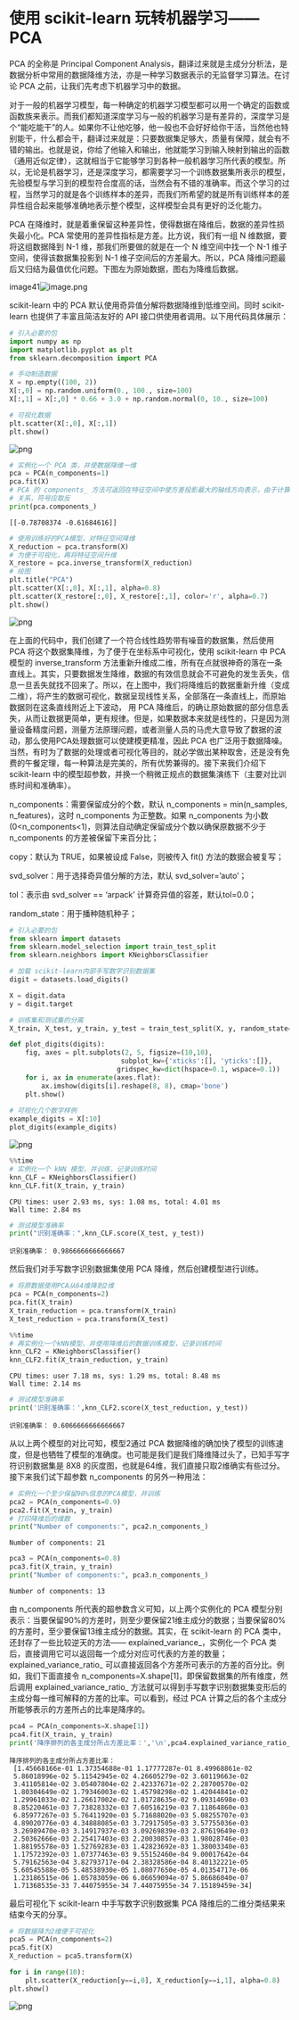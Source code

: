 
# 使用 scikit-learn 玩转机器学习——PCA

PCA 的全称是 Principal Component Analysis，翻译过来就是主成分分析法，是数据分析中常用的数据降维方法，亦是一种学习数据表示的无监督学习算法。在讨论 PCA 之前，让我们先考虑下机器学习中的数据。

对于一般的机器学习模型，每一种确定的机器学习模型都可以用一个确定的函数或函数族来表示。而我们都知道深度学习与一般的机器学习是有差异的，深度学习是个“能吃能干”的人。如果你不让他吃够，他一般也不会好好给你干活，当然他也特别能干，什么都会干，翻译过来就是：只要数据集足够大，质量有保障，就会有不错的输出。也就是说，你给了他输入和输出，他就能学习到输入映射到输出的函数（通用近似定律），这就相当于它能够学习到各种一般机器学习所代表的模型。所以，无论是机器学习，还是深度学习，都需要学习一个训练数据集所表示的模型，先验模型与学习到的模型符合度高的话，当然会有不错的准确率。而这个学习的过程，当然学习的就是各个训练样本的差异，而我们所希望的就是所有训练样本的差异性组合起来能够准确地表示整个模型，这样模型会具有更好的泛化能力。

PCA 在降维时，就是着重保留这种差异性，使得数据在降维后，数据的差异性损失最小化。PCA 常使用的差异性指标是方差。比方说，我们有一组 N 维数据，要将这组数据降到 N-1 维，那我们所要做的就是在一个 N 维空间中找一个 N-1 维子空间，使得该数据集投影到 N-1 维子空间后的方差最大。所以，PCA 降维问题最后又归结为最值优化问题。下图左为原始数据，图右为降维后数据。

image41![image.png](attachment:image.png)

scikit-learn 中的 PCA 默认使用奇异值分解将数据降维到低维空间。同时 scikit-learn 也提供了丰富且简洁友好的 API 接口供使用者调用。以下用代码具体展示：


```python
# 引入必要的包
import numpy as np
import matplotlib.pyplot as plt
from sklearn.decomposition import PCA

# 手动制造数据
X = np.empty((100, 2))
X[:,0] = np.random.uniform(0., 100., size=100)
X[:,1] = X[:,0] * 0.66 + 3.0 + np.random.normal(0, 10., size=100)

# 可视化数据
plt.scatter(X[:,0], X[:,1])
plt.show()
```


![png](output_4_0.png)



```python
# 实例化一个 PCA 类，并使数据降维一维
pca = PCA(n_components=1)
pca.fit(X)
# PCA 的 components_ 方法可返回在特征空间中使方差投影最大的轴线方向表示，由于计算方法的
# 关系，符号应取反
print(pca.components_)
```

    [[-0.78708374 -0.61684616]]



```python
# 使用训练好的PCA模型，对特征空间降维
X_reduction = pca.transform(X)
# 为便于可视化，再将特征空间升维
X_restore = pca.inverse_transform(X_reduction)
# 绘图
plt.title("PCA")
plt.scatter(X[:,0], X[:,1], alpha=0.8)
plt.scatter(X_restore[:,0], X_restore[:,1], color='r', alpha=0.7)
plt.show()
```


![png](output_6_0.png)


在上面的代码中，我们创建了一个符合线性趋势带有噪音的数据集，然后使用 PCA 将这个数据集降维，为了便于在坐标系中可视化，使用 scikit-learn 中 PCA 模型的 inverse_transform 方法重新升维成二维，所有在点就很神奇的落在一条直线上。其实，只要数据发生降维，数据的有效信息就会不可避免的发生丢失，信息一旦丢失就找不回来了。所以，在上图中，我们将降维后的数据重新升维（变成二维），将产生的数据可视化，数据呈现线性关系，全部落在一条直线上，而原始数据则在这条直线附近上下波动， 用 PCA 降维后，的确让原始数据的部分信息丢失，从而让数据更简单，更有规律。但是，如果数据本来就是线性的，只是因为测量设备精度问题，测量方法原理问题，或者测量人员的马虎大意导致了数据的波动，那么使用PCA处理数据可以使建模更精准，因此 PCA 也广泛用于数据降噪。
当然，有时为了数据的处理或者可视化等目的，就必学做出某种取舍，还是没有免费的午餐定理，每一种算法是完美的，所有优势兼得的。接下来我们介绍下 scikit-learn 中的模型超参数，并换一个稍微正规点的数据集演练下（主要对比训练时间和准确率）。

n_components：需要保留成分的个数，默认 n_components = min(n_samples, n_features)，这时 n_components 为正整数。如果 n_components 为小数(0<n_components<1)，则算法自动确定保留成分个数以确保原数据不少于 n_components 的方差被保留下来百分比；

copy：默认为 TRUE，如果被设成 False，则被传入 fit() 方法的数据会被复写；

svd_solver：用于选择奇异值分解的方法，默认 svd_solver=’auto’；

tol：表示由 svd_solver == ‘arpack’ 计算奇异值的容差，默认tol=0.0；

random_state：用于播种随机种子；


```python
# 引入必要的包
from sklearn import datasets
from sklearn.model_selection import train_test_split
from sklearn.neighbors import KNeighborsClassifier

# 加载 scikit-learn内部手写数字识别数据集
digit = datasets.load_digits()

X = digit.data
y = digit.target

# 训练集和测试集的分离
X_train, X_test, y_train, y_test = train_test_split(X, y, random_state=666)
```


```python
def plot_digits(digits):
    fig, axes = plt.subplots(2, 5, figsize=(10,10), 
                            subplot_kw={'xticks':[], 'yticks':[]},
                           gridspec_kw=dict(hspace=0.1, wspace=0.1))
    for i, ax in enumerate(axes.flat):
        ax.imshow(digits[i].reshape(8, 8), cmap='bone')
    plt.show()
    
# 可视化几个数字样例
example_digits = X[:10]
plot_digits(example_digits)
```


![png](output_9_0.png)



```python
%%time
# 实例化一个 kNN 模型，并训练，记录训练时间
knn_CLF = KNeighborsClassifier()
knn_CLF.fit(X_train, y_train)
```

    CPU times: user 2.93 ms, sys: 1.08 ms, total: 4.01 ms
    Wall time: 2.84 ms



```python
# 测试模型准确率
print("识别准确率：",knn_CLF.score(X_test, y_test))
```

    识别准确率： 0.9866666666666667


然后我们对手写数字识别数据集使用 PCA 降维，然后创建模型进行训练。


```python
# 将原数据使用PCA从64维降到2维
pca = PCA(n_components=2)
pca.fit(X_train)
X_train_reduction = pca.transform(X_train)
X_test_reduction = pca.transform(X_test)
```


```python
%%time
# 再实例化一个kNN模型，并使用降维后的数据训练模型，记录训练时间
knn_CLF2 = KNeighborsClassifier()
knn_CLF2.fit(X_train_reduction, y_train)
```

    CPU times: user 7.18 ms, sys: 1.29 ms, total: 8.48 ms
    Wall time: 2.14 ms



```python
# 测试模型准确率
print('识别准确率：',knn_CLF2.score(X_test_reduction, y_test))
```

    识别准确率： 0.6066666666666667


从以上两个模型的对比可知，模型2通过 PCA 数据降维的确加快了模型的训练速度，但是也牺牲了模型的准确度。也可能是我们是我们降维降过头了，已知手写字符识别数据集是 8X8 的灰度图，也就是64维，我们直接只取2维确实有些过分。接下来我们试下超参数 n_components 的另外一种用法：


```python
# 实例化一个至少保留90%信息的PCA模型，并训练
pca2 = PCA(n_components=0.9)
pca2.fit(X_train, y_train)
# 打印降维后的维数
print("Number of components:", pca2.n_components_)
```

    Number of components: 21



```python
pca3 = PCA(n_components=0.8)
pca3.fit(X_train, y_train)
print("Number of components:", pca3.n_components_)
```

    Number of components: 13


由 n_components 所代表的超参数含义可知，以上两个实例化的 PCA 模型分别表示：当要保留90%的方差时，则至少要保留21维主成分的数据；当要保留80%的方差时，至少要保留13维主成分的数据。其实，在 scikit-learn 的 PCA 类中，还封存了一些比较逆天的方法—— explained_variance_，实例化一个 PCA 类后，直接调用它可以返回每一个成分对应可代表的方差的数量；explained_variance_ratio_ 可以直接返回各个方差所可表示的方差的百分比。例如，我们下面直接令 n_components=X.shape[1]，即保留数据集的所有维度，然后调用 explained_variance_ratio_ 方法就可以得到手写数字识别数据集变形后的主成分每一维可解释的方差的比率。可以看到，经过 PCA 计算之后的各个主成分所能够表示的方差所占的比率是降序的。


```python
pca4 = PCA(n_components=X.shape[1])
pca4.fit(X_train, y_train)
print('降序排列的各主成分所占方差比率：','\n',pca4.explained_variance_ratio_)
```

    降序排列的各主成分所占方差比率： 
     [1.45668166e-01 1.37354688e-01 1.17777287e-01 8.49968861e-02
     5.86018996e-02 5.11542945e-02 4.26605279e-02 3.60119663e-02
     3.41105814e-02 3.05407804e-02 2.42337671e-02 2.28700570e-02
     1.80304649e-02 1.79346003e-02 1.45798298e-02 1.42044841e-02
     1.29961033e-02 1.26617002e-02 1.01728635e-02 9.09314698e-03
     8.85220461e-03 7.73828332e-03 7.60516219e-03 7.11864860e-03
     6.85977267e-03 5.76411920e-03 5.71688020e-03 5.08255707e-03
     4.89020776e-03 4.34888085e-03 3.72917505e-03 3.57755036e-03
     3.26989470e-03 3.14917937e-03 3.09269839e-03 2.87619649e-03
     2.50362666e-03 2.25417403e-03 2.20030857e-03 1.98028746e-03
     1.88195578e-03 1.52769283e-03 1.42823692e-03 1.38003340e-03
     1.17572392e-03 1.07377463e-03 9.55152460e-04 9.00017642e-04
     5.79162563e-04 3.82793717e-04 2.38328586e-04 8.40132221e-05
     5.60545588e-05 5.48538930e-05 1.08077650e-05 4.01354717e-06
     1.23186515e-06 1.05783059e-06 6.06659094e-07 5.86686040e-07
     1.71368535e-33 7.44075955e-34 7.44075955e-34 7.15189459e-34]


最后可视化下 scikit-learn 中手写数字识别数据集 PCA 降维后的二维分类结果来结束今天的分享。


```python
# 将数据降为2维便于可视化
pca5 = PCA(n_components=2)
pca5.fit(X)
X_reduction = pca5.transform(X)

for i in range(10):
    plt.scatter(X_reduction[y==i,0], X_reduction[y==i,1], alpha=0.8)
plt.show()
```


![png](output_22_0.png)

